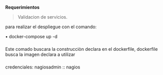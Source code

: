 **Requerimientos**

> Validacion de servicios.

para realizar el despliegue con el comando:

•⁠  ⁠docker-compose up -d

###   

Este comado buscara la construcciòn declara en el dockerfile,
dockerfile busca la imagen declara a utilizar

###
credenciales:
nagiosadmin :: nagios
